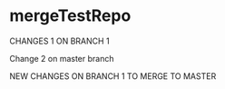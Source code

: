 # mergeTestRepo

CHANGES 1 ON BRANCH 1

Change 2 on master branch


NEW CHANGES ON BRANCH 1 TO MERGE TO MASTER

